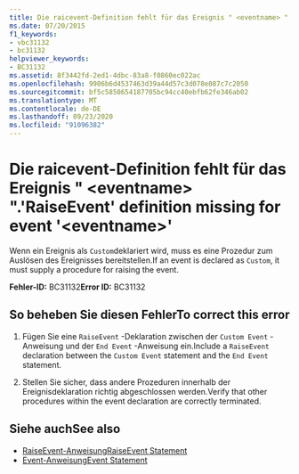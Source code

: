 ```yaml
---
title: Die raicevent-Definition fehlt für das Ereignis " <eventname> ".
ms.date: 07/20/2015
f1_keywords:
- vbc31132
- bc31132
helpviewer_keywords:
- BC31132
ms.assetid: 8f3442fd-2ed1-4dbc-83a8-f0860ec022ac
ms.openlocfilehash: 9906b6d4537463d39a44d57c3d078e087c7c2050
ms.sourcegitcommit: bf5c5850654187705bc94cc40ebfb62fe346ab02
ms.translationtype: MT
ms.contentlocale: de-DE
ms.lasthandoff: 09/23/2020
ms.locfileid: "91096382"
---
```

# <a name="raiseevent-definition-missing-for-event-eventname"></a><span data-ttu-id="3aff6-102">Die raicevent-Definition fehlt für das Ereignis " \<eventname> ".</span><span class="sxs-lookup"><span data-stu-id="3aff6-102">'RaiseEvent' definition missing for event '\<eventname>'</span></span>

<span data-ttu-id="3aff6-103">Wenn ein Ereignis als `Custom`deklariert wird, muss es eine Prozedur zum Auslösen des Ereignisses bereitstellen.</span><span class="sxs-lookup"><span data-stu-id="3aff6-103">If an event is declared as `Custom`, it must supply a procedure for raising the event.</span></span>  
  
 <span data-ttu-id="3aff6-104">**Fehler-ID:** BC31132</span><span class="sxs-lookup"><span data-stu-id="3aff6-104">**Error ID:** BC31132</span></span>  
  
## <a name="to-correct-this-error"></a><span data-ttu-id="3aff6-105">So beheben Sie diesen Fehler</span><span class="sxs-lookup"><span data-stu-id="3aff6-105">To correct this error</span></span>  
  
1. <span data-ttu-id="3aff6-106">Fügen Sie eine `RaiseEvent` -Deklaration zwischen der `Custom Event` -Anweisung und der `End Event` -Anweisung ein.</span><span class="sxs-lookup"><span data-stu-id="3aff6-106">Include a `RaiseEvent` declaration between the `Custom Event` statement and the `End Event` statement.</span></span>  
  
2. <span data-ttu-id="3aff6-107">Stellen Sie sicher, dass andere Prozeduren innerhalb der Ereignisdeklaration richtig abgeschlossen werden.</span><span class="sxs-lookup"><span data-stu-id="3aff6-107">Verify that other procedures within the event declaration are correctly terminated.</span></span>  
  
## <a name="see-also"></a><span data-ttu-id="3aff6-108">Siehe auch</span><span class="sxs-lookup"><span data-stu-id="3aff6-108">See also</span></span>

- [<span data-ttu-id="3aff6-109">RaiseEvent-Anweisung</span><span class="sxs-lookup"><span data-stu-id="3aff6-109">RaiseEvent Statement</span></span>](../language-reference/statements/raiseevent-statement.md)
- [<span data-ttu-id="3aff6-110">Event-Anweisung</span><span class="sxs-lookup"><span data-stu-id="3aff6-110">Event Statement</span></span>](../language-reference/statements/event-statement.md)
